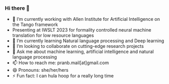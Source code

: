 ### Hi there 👋

- 🔭 I’m currently working with Allen Institute for Artificial Intelligence on the Tango framework
- Presenting at IWSLT 2023 for formality controlled neural machine translation for low resource languages
- 🌱 I’m currently learning Natural language processing and Deep learning
- 👯 I’m looking to collaborate on cutting-edge research projects
- 💬 Ask me about machine learning, artificial intelligence and natural language processing
- 📫 How to reach me: pranb.mail[at]gmail.com
- 😄 Pronouns: she/her/hers
- ⚡ Fun fact: I can hula hoop for a really long time
